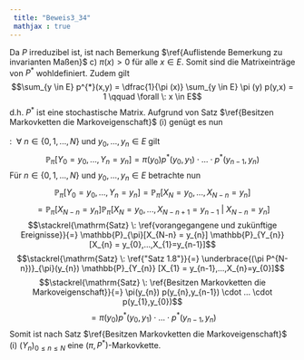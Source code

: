 ```yaml
---
 title: "Beweis3_34"
 mathjax : true
---
```

Da $P$ irreduzibel ist, ist nach Bemerkung
$\ref{Auflistende Bemerkung zu invarianten Maßen}$ c) $\pi(x) > 0$ für
alle $x \in E$. Somit sind die Matrixeinträge von $P^{*}$ wohldefiniert.
Zudem gilt
$$\sum_{y \in E} p^{*}(x,y) = \dfrac{1}{\pi (x)} \sum_{y \in E} \pi (y) p(y,x) = 1 \qquad \forall \: x \in E$$
d.h. $P^{*}$ ist eine stochastische Matrix. Aufgrund von Satz
$\ref{Besitzen Markovketten die Markoveigenschaft}$ (i) genügt es nun\
\
: $\: \forall \: n \in \lbrace 0,1,...,N \rbrace$ und
$y_{0},...,y_{n} \in E$ gilt
$$\mathbb{P}_{\pi} [Y_{0} = y_{0},...,Y_{n}=y_{n}] = \pi(y_{0})p^{*}(y_{0},y_{1}) \cdot ... \cdot p^{*}(y_{n-1},y_{n})$$
Für $n \in \lbrace 0,1,...,N \rbrace$ und $y_{0},...,y_{n} \in E$
betrachte nun
$$\mathbb{P}_{\pi} [Y_{0} = y_{0},...,Y_{n}=y_{n}] = \mathbb{P}_{\pi} [X_{N} = y_{0},...,X_{N-n}=y_{n}]$$
$$= \mathbb{P}_{\pi}[X_{N-n} = y_{n}] \mathbb{P}_{\pi} [X_{N} = y_{0},...,X_{N-n+1}=y_{n-1} \: | \: X_{N-n}=y_{n}]$$
$$\stackrel{\mathrm{Satz} \: \ref{vorangegangene und zukünftige Ereignisse}}{=} \mathbb{P}_{\pi}[X_{N-n} = y_{n}] \mathbb{P}_{Y_{n}} [X_{n} = y_{0},...,X_{1}=y_{n-1}]$$
$$\stackrel{\mathrm{Satz} \: \ref{"Satz 1.8"}}{=} \underbrace{(\pi P^{N-n})}_{\pi}(y_{n}) \mathbb{P}_{Y_{n}} [X_{1} = y_{n-1},...,X_{n}=y_{0}]$$
$$\stackrel{\mathrm{Satz} \: \ref{Besitzen Markovketten die Markoveigenschaft}}{=} \pi(y_{n}) p(y_{n},y_{n-1}) \cdot ... \cdot p(y_{1},y_{0})$$
$$= \pi(y_{0})p^{*}(y_{0},y_{1}) \cdot ... \cdot p^{*}(y_{n-1},y_{n})$$
Somit ist nach Satz $\ref{Besitzen Markovketten die Markoveigenschaft}$
(i) $(Y_{n})_{0 \leq n \leq N}$ eine $(\pi,P^{*})$-Markovkette.
